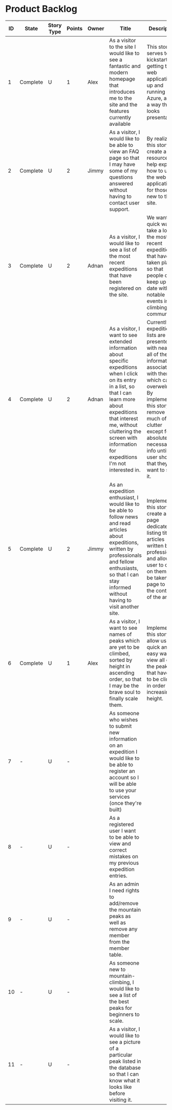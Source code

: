# Product Backlog

<table>
    <thead>
        <tr>
            <th>ID</th> <th>State</th> <th>Story Type</th> <th>Points</th> <th>Owner</th>
            <th>Title</th>
            <th>Description</th>
            <th>Links</th>
        </tr>
    </thead>
    <tbody>
        <tr>
            <td>1</td> <td>Complete</td> <td>U</td> <td>1</td> <td>Alex</td>
            <td> As a visitor to the site I would like to see a fantastic and modern homepage that introduces me to the site and the features currently available</td>
            <td>This story serves to kickstart getting the web application up and running on Azure, and in a way that looks presentable.</td>
            <td></td>
        </tr>
        <tr>
            <td>2</td> <td>Complete</td> <td>U</td> <td>2</td> <td>Jimmy</td>
            <td>As a visitor, I would like to be able to view an FAQ page so that I may have some of my questions answered without having to contact user support. </td>
            <td>By realizing this story, we create a resource to help explain how to use the web application for those new to the site.</td>
            <td></td>
        </tr>
        <tr>
            <td>3</td> <td>Complete</td> <td>U</td> <td>2</td> <td>Adnan</td>
            <td>As a visitor, I would like to see a list of the most recent expeditions that have been registered on the site.</td>
            <td>We want a quick way to take a look at the most recent expeditions that have taken place so that people can keep up to date with notable events in the climbing community.</td>
            <td></td>
        </tr>
		<tr>
            <td>4</td> <td>Complete</td> <td>U</td> <td>2</td> <td>Adnan</td>
            <td>As a visitor, I want to see extended information about specific expeditions when I click on its entry in a list, so that I can learn more about expeditions that interest me, without cluttering the screen with information for expeditions I'm not interested in.</td>
            <td>Currently, expedition lists are presented with nearly all of the information associated with them, which can be overwelming. By implementing this story, we remove much of the clutter except for absolutely necessary info until the user shows that they want to see it.</td>
            <td></td>
        </tr>
		<tr>
            <td>5</td> <td>Complete</td> <td>U</td> <td>2</td> <td>Jimmy</td>
            <td>As an expedition enthusiast, I would like to be able to follow news and read articles about expeditions, written by professionals and fellow enthusiasts, so that I can stay informed without having to visit another site.</td>
            <td>Implementing this story will create a page dedicated to listing titles articles written by professionals and allow the user to click on them to be taken to a page to read the content of the article.</td>
            <td></td>
        </tr>
		<tr>
            <td>6</td> <td>Complete</td> <td>U</td> <td>1</td> <td>Alex</td>
            <td>As a visitor, I want to see names of peaks which are yet to be climbed, sorted by height in ascending order, so that I may be the brave soul to finally scale them.</td>
            <td>Implementing this story will allow users a quick and easy way to view all of the peaks that have yet to be climbed in order of increasing height.</td>
            <td></td>
        </tr>
        <tr>
            <td>7</td> <td>-</td> <td>U</td> <td>-</td> <td></td>
            <td>As someone who wishes to submit new information on an expedition I would like to be able to register an account so I will be able to use your services (once they're built)</td>
            <td></td>
            <td></td>
        </tr>
        <tr>
            <td>8</td> <td>-</td> <td>U</td> <td>-</td> <td></td>
            <td>As a registered user I want to be able to view and correct mistakes on my previous expedition entries.</td>
            <td></td>
            <td></td>
        </tr>
        <tr>
            <td>9</td> <td>-</td> <td>U</td> <td>-</td> <td></td>
            <td>As an admin I need rights to add/remove the mountain peaks as well as remove any member from the member table.</td>
            <td></td>
            <td></td>
        </tr>
        <tr>
            <td>10</td> <td>-</td> <td>U</td> <td>-</td> <td></td>
            <td>As someone new to mountain-climbing, I would like to see a list of the best peaks for beginners to scale. </td>
            <td></td>
            <td></td>
        </tr>
        <tr>
            <td>11</td> <td>-</td> <td>U</td> <td>-</td> <td></td>
            <td>As a visitor, I would like to see a picture of a particular peak listed in the database so that I can know what it looks like before visiting it. </td>
            <td></td>
            <td></td>
        </tr>
    </tbody>
</table>
